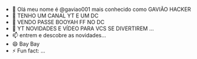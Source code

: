 - 👋 Olá meu nome é @gaviao001 mais conhecido como GAVIÃO HACKER 
- 👀 TENHO UM CANAL YT E UM DC
- 🌱 VENDO PASSE BOOYAH FF NO DC 
- 💞️ YT NOVIDADES E VÍDEO PARA VCS SE DIVERTIREM ...
- 📫  entrem e descobre as novidades...
- 😄 Bay Bay 
- ⚡ Fun fact: ...

<!---
gaviao001/gaviao001 is a ✨ special ✨ repository because its `README.md` (this file) appears on your GitHub profile.
You can click the Preview link to take a look at your changes.
--->
